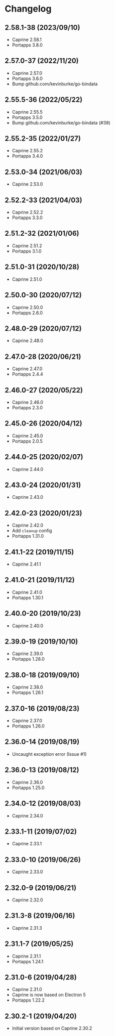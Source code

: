 # Changelog

## 2.58.1-38 (2023/09/10)

* Caprine 2.58.1
* Portapps 3.8.0

## 2.57.0-37 (2022/11/20)

* Caprine 2.57.0
* Portapps 3.6.0
* Bump github.com/kevinburke/go-bindata

## 2.55.5-36 (2022/05/22)

* Caprine 2.55.5
* Portapps 3.5.0
* Bump github.com/kevinburke/go-bindata (#39)

## 2.55.2-35 (2022/01/27)

* Caprine 2.55.2
* Portapps 3.4.0

## 2.53.0-34 (2021/06/03)

* Caprine 2.53.0

## 2.52.2-33 (2021/04/03)

* Caprine 2.52.2
* Portapps 3.3.0

## 2.51.2-32 (2021/01/06)

* Caprine 2.51.2
* Portapps 3.1.0

## 2.51.0-31 (2020/10/28)

* Caprine 2.51.0

## 2.50.0-30 (2020/07/12)

* Caprine 2.50.0
* Portapps 2.6.0

## 2.48.0-29 (2020/07/12)

* Caprine 2.48.0

## 2.47.0-28 (2020/06/21)

* Caprine 2.47.0
* Portapps 2.4.4

## 2.46.0-27 (2020/05/22)

* Caprine 2.46.0
* Portapps 2.3.0

## 2.45.0-26 (2020/04/12)

* Caprine 2.45.0
* Portapps 2.0.5

## 2.44.0-25 (2020/02/07)

* Caprine 2.44.0

## 2.43.0-24 (2020/01/31)

* Caprine 2.43.0

## 2.42.0-23 (2020/01/23)

* Caprine 2.42.0
* Add `cleanup` config
* Portapps 1.31.0

## 2.41.1-22 (2019/11/15)

* Caprine 2.41.1

## 2.41.0-21 (2019/11/12)

* Caprine 2.41.0
* Portapps 1.30.1

## 2.40.0-20 (2019/10/23)

* Caprine 2.40.0

## 2.39.0-19 (2019/10/10)

* Caprine 2.39.0
* Portapps 1.28.0

## 2.38.0-18 (2019/09/10)

* Caprine 2.38.0
* Portapps 1.26.1

## 2.37.0-16 (2019/08/23)

* Caprine 2.37.0
* Portapps 1.26.0

## 2.36.0-14 (2019/08/19)

* Uncaught exception error (Issue #1)

## 2.36.0-13 (2019/08/12)

* Caprine 2.36.0
* Portapps 1.25.0

## 2.34.0-12 (2019/08/03)

* Caprine 2.34.0

## 2.33.1-11 (2019/07/02)

* Caprine 2.33.1

## 2.33.0-10 (2019/06/26)

* Caprine 2.33.0

## 2.32.0-9 (2019/06/21)

* Caprine 2.32.0

## 2.31.3-8 (2019/06/16)

* Caprine 2.31.3

## 2.31.1-7 (2019/05/25)

* Caprine 2.31.1
* Portapps 1.24.1

## 2.31.0-6 (2019/04/28)

* Caprine 2.31.0
* Caprine is now based on Electron 5
* Portapps 1.22.2

## 2.30.2-1 (2019/04/20)

* Initial version based on Caprine 2.30.2
